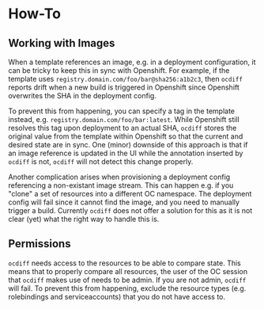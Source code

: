 # How-To

## Working with Images

When a template references an image, e.g. in a deployment configuration, it can be tricky to keep this in sync with Openshift. For example, if the template uses `registry.domain.com/foo/bar@sha256:a1b2c3`, then `ocdiff` reports drift when a new build is triggered in Openshift since Openshift overwrites the SHA in the deployment config.

To prevent this from happening, you can specify a tag in the template instead, e.g. `registry.domain.com/foo/bar:latest`. While Openshift still resolves this tag upon deployment to an actual SHA, `ocdiff` stores the original value from the template within Openshift so that the current and desired state are in sync. One (minor) downside of this approach is that if an image reference is updated in the UI while the annotation inserted by `ocdiff` is not, `ocdiff` will not detect this change properly.

Another complication arises when provisioning a deployment config referencing a non-existant image stream. This can happen e.g. if you "clone" a set of resources into a different OC namespace. The deployment config will fail since it cannot find the image, and you need to manually trigger a build. Currently `ocdiff` does not offer a solution for this as it is not clear (yet) what the right way to handle this is.

## Permissions

`ocdiff` needs access to the resources to be able to compare state. This means that to properly compare all resources, the user of the OC session that `ocdiff` makes use of needs to be admin. If you are not admin, `ocdiff` will fail. To prevent this from happening, exclude the resource types (e.g. rolebindings and serviceaccounts) that you do not have access to.
